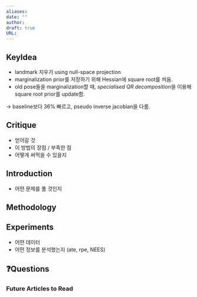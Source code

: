 ```yaml
---
aliases: 
date: ""
author: 
draft: true
URL:
---
```

## KeyIdea
- landmark 지우기 using null-space projection
- marginalization prior를 저장하기 위해 Hessian에 square root를 씌움.
- old pose들을 marginalization할 때, *specialised QR decomposition*을 이용해 square root prior를 update함.

→ baseline보다 36% 빠르고, pseudo inverse jacobian을 다룸.

## Critique
- 얻어갈 것
- 이 방법의 장점 / 부족한 점
- 어떻게 써먹을 수 있을지

## Introduction

- 어떤 문제를 풀 것인지

## Methodology


## Experiments
- 어떤 데이터
- 어떤 정보를 분석했는지 (ate, rpe, NEES)


## ❓️Questions

### Future Articles to Read

